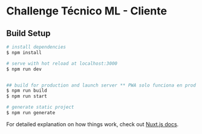 # Challenge Técnico ML - Cliente

## Build Setup

```bash
# install dependencies
$ npm install

# serve with hot reload at localhost:3000
$ npm run dev


## build for production and launch server ** PWA solo funciona en prod **
$ npm run build
$ npm run start

# generate static project
$ npm run generate
```

For detailed explanation on how things work, check out [Nuxt.js docs](https://nuxtjs.org).

